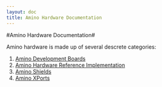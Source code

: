 ```yaml
---
layout: doc
title: Amino Hardware Documentation
---
```


#Amino Hardware Documentation#

Amino hardware is made up of several descrete categories:
1. [Amino Development Boards](amd.html)
2. [Amino Hardware Reference Implementation](stamp.html)
3. [Amino Shields](shield.html)
4. [Amino XPorts](xport.html)

